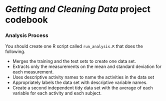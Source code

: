 # *Getting and Cleaning Data* project codebook
  
### Analysis Process
You should create one R script called `run_analysis.R` that does the following.

- Merges the training and the test sets to create one data set.
- Extracts only the measurements on the mean and standard deviation for each measurement.
- Uses descriptive activity names to name the activities in the data set
- Appropriately labels the data set with descriptive variable names.
- Create a second independent tidy data set with the average of each variable for each activity and each subject.
  
